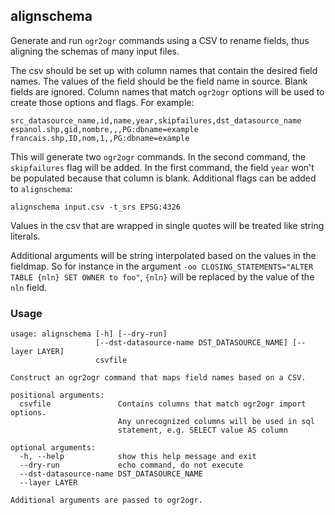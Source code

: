 ## alignschema

Generate and run `ogr2ogr` commands using a CSV to rename fields, thus aligning the schemas of many input files.

The csv should be set up with column names that contain the desired field names. The values of the field should be the field name in source. Blank fields are ignored.
Column names that match `ogr2ogr` options will be used to create those options and flags. For example:

```
src_datasource_name,id,name,year,skipfailures,dst_datasource_name
espanol.shp,gid,nombre,,,PG:dbname=example
francais.shp,ID,nom,1,,PG:dbname=example
```

This will generate two `ogr2ogr` commands. In the second command, the `skipfailures` flag will be added. In the first command, the field `year` won't be populated because that column is blank. Additional flags can be added to `alignschema`:

```
alignschema input.csv -t_srs EPSG:4326
```

Values in the csv that are wrapped in single quotes will be treated like string literals.

Additional arguments will be string interpolated based on the values in the fieldmap. So for instance in the argument `-oo CLOSING_STATEMENTS="ALTER TABLE {nln} SET OWNER to foo"`, `{nln}` will be replaced by the value of the `nln` field.

### Usage

```
usage: alignschema [-h] [--dry-run]
                   [--dst-datasource-name DST_DATASOURCE_NAME] [--layer LAYER]
                   csvfile

Construct an ogr2ogr command that maps field names based on a CSV.

positional arguments:
  csvfile               Contains columns that match ogr2ogr import options.
                        Any unrecognized columns will be used in sql
                        statement, e.g. SELECT value AS column

optional arguments:
  -h, --help            show this help message and exit
  --dry-run             echo command, do not execute
  --dst-datasource-name DST_DATASOURCE_NAME
  --layer LAYER

Additional arguments are passed to ogr2ogr.
```
